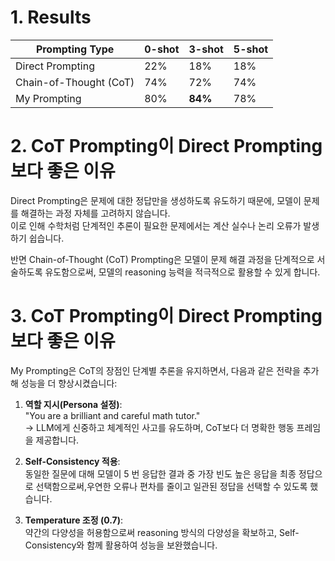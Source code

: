 # 1. Results

| Prompting Type         | 0-shot | 3-shot  | 5-shot |
| ---------------------- | ------ | ------- | ------ |
| Direct Prompting       | 22%    | 18%     | 18%    |
| Chain-of-Thought (CoT) | 74%    | 72%     | 74%    |
| My Prompting           | 80%    | **84%** | 78%    |

# 2. CoT Prompting이 Direct Prompting보다 좋은 이유

Direct Prompting은 문제에 대한 정답만을 생성하도록 유도하기 때문에, 모델이 문제를 해결하는 과정 자체를 고려하지 않습니다.  
이로 인해 수학처럼 단계적인 추론이 필요한 문제에서는 계산 실수나 논리 오류가 발생하기 쉽습니다.

반면 Chain-of-Thought (CoT) Prompting은 모델이 문제 해결 과정을 단계적으로 서술하도록 유도함으로써, 모델의 reasoning 능력을 적극적으로 활용할 수 있게 합니다.

# 3. CoT Prompting이 Direct Prompting보다 좋은 이유

My Prompting은 CoT의 장점인 단계별 추론을 유지하면서, 다음과 같은 전략을 추가해 성능을 더 향상시켰습니다:

1. **역할 지시(Persona 설정)**:  
   "You are a brilliant and careful math tutor."  
   -> LLM에게 신중하고 체계적인 사고를 유도하며, CoT보다 더 명확한 행동 프레임을 제공합니다.

2. **Self-Consistency 적용**:  
   동일한 질문에 대해 모델이 5 번 응답한 결과 중 가장 빈도 높은 응답을 최종 정답으로 선택함으로써,우연한 오류나 편차를 줄이고 일관된 정답을 선택할 수 있도록 했습니다.

3. **Temperature 조정 (0.7)**:  
   약간의 다양성을 허용함으로써 reasoning 방식의 다양성을 확보하고, Self-Consistency와 함께 활용하여 성능을 보완했습니다.
